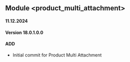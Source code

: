 ## Module <product_multi_attachment>

#### 11.12.2024
#### Version 18.0.1.0.0
#### ADD

- Initial commit for Product Multi Attachment
